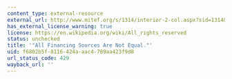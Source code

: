```yaml
---
content_type: external-resource
external_url: http://www.mitef.org/s/1314/interior-2-col.aspx?sid=1314&gid=5&pgid=5803
has_external_license_warning: true
license: https://en.wikipedia.org/wiki/All_rights_reserved
status: unchecked
title: '"All Financing Sources Are Not Equal."'
uid: f6802b5f-8116-424a-aac4-789aa423f9d8
url_status_code: 429
wayback_url: ''
---
```

